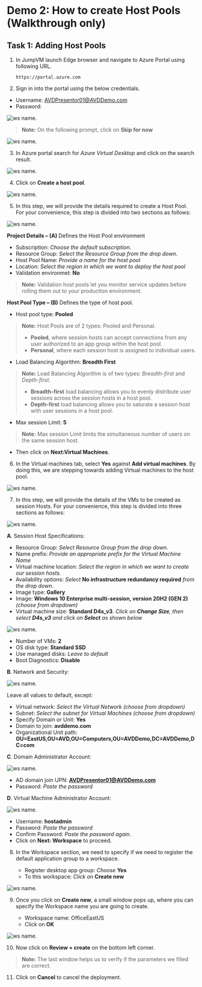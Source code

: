 # **Demo 2: How to create Host Pools (Walkthrough only)**


## **Task 1: Adding Host Pools**

1. In JumpVM launch Edge browser and navigate to Azure Portal using following URL.
     
     ```
     https://portal.azure.com
     ```
				
2. Sign in into the portal using the below credentials.

  - Username: AVDPresentor01@AVDDemo.com
  - Password: **<inject key="Demo Admin Password" />**

![ws name.](media/demo201.png)

>**Note:** On the following prompt, click on **Skip for now**
>
![ws name.](media/demo202.png)
>

3. In Azure portal search for *Azure Virtual Desktop* and click on the search result.

![ws name.](media/demo203.png)
					
4. Click on **Create a host pool**.

![ws name.](media/demo204.png)

5. In this step, we will provide the details required to create a Host Pool. For your convenience, this step is divided into two sections as follows:

![ws name.](media/demo205.png)

 **Project Details – (A)** Defines the Host Pool environment 

   - Subscription: *Choose the default subscription*.
   - Resource Group: *Select the Resource Group from the drop down*.
   - Host Pool Name: *Provide a name for the host pool*
   - Location: *Select the region in which we want to deploy the host pool*
   - Validation environmet: **No**
      
   >**Note:** Validation host pools let you monitor service updates before rolling them out to your production environment.
            
 **Host Pool Type – (B)** Defines the type of host pool. 

   - Host pool type: **Pooled** 
        
> **Note:** Host Pools are of 2 types: Pooled and Personal.  
>  - **Pooled**, where session hosts can accept connections from any user authorized to an app group within the host pool.
>  - **Personal**, where each session host is assigned to individual users.
     
   - Load Balancing Algorithm: **Breadth First**
   
> **Note:** Load Balancing Algorithm is of two types: *Breadth-first* and *Depth-first*. 
>  - **Breadth-first** load balancing allows you to evenly distribute user sessions across the session hosts in a host pool. 
>  - **Depth-first** load balancing allows you to saturate a session host with user sessions in a host pool. 

   - Max session Limit: **5**   
      
> **Note:** Max session Limit limits the simultaneous number of users on the same session host.
   
   - Then click on **Next:Virtual Machines**.
   
6. In the Virtual machines tab, select **Yes** against **Add virtual machines**. By doing this, we are stepping towards adding Virtual machines to the host pool. 

![ws name.](media/demo206.png)

7. In this step, we will provide the details of the VMs to be created as session Hosts. For your convenience, this step is divided into three sections as follows:

![ws name.](media/demo209.png)

  **A**. Session Host Specifications:     

   - Resource Group: *Select Resource Group from the drop down*.
   - Name prefix: _Provide an appropriate prefix for the Virtual Machine Name_
   - Virtual machine location: _Select the region in which we want to create our session hosts._
   - Availability options: _Select_ **No infrastructure redundancy required** _from the drop down_.
   - Image type: **Gallery**
   - Image: **Windows 10 Enterprise multi-session, version 20H2 (GEN 2)** *(choose from dropdown)*
   - Virtual machine size: **Standard D4s_v3**. *Click on **Change Size**, then select **D4s_v3** and click on **Select** as shown below*

![ws name.](media/demo207.png)

   - Number of VMs: **2**
   - OS disk type: **Standard SSD**
   - Use managed disks: *Leave to default*
   - Boot Diagnostics: **Disable**

  **B**. Network and Security:

![ws name.](media/demo210.png)
    
   Leave all values to default, except:
    
   - Virtual network: *Select the Virtual Network (choose from dropdown)*
   - Subnet: _Select the subnet for Virtual Machines (choose from dropdown)_
   - Specify Domain or Unit: **Yes**
   - Domain to join: **avddemo.com**
   - Organizational Unit path: **OU=EastUS,OU=AVD,OU=Computers,OU=AVDDemo,DC=AVDDemo,DC=com**

   
  **C**. Domain Administrator Account:
  
![ws name.](media/demo211.png)
  
   - AD domain join UPN: **AVDPresentor01@AVDDemo.com**
   - Password: *Paste the password* **<inject key="Demo Admin Password" />**

  **D**. Virtual Machine Administrator Account:

![ws name.](media/demo214.png)
  
   - Username: **hostadmin**
   - Password: *Paste the password* **<inject key="Demo Admin Password" />**
   - Confirm Password: *Paste the password* **<inject key="Demo Admin Password" />** *again.*
   - Click on **Next: Workspace** to proceed. 

8. In the Workspace section, we need to specify if we need to register the default application group to a workspace. 

   - Register desktop app group: *Choose* **Yes** 
   - To this workspace: *Click on* **Create new**

![ws name.](media/demo213.png)
   
9. Once you click on **Create new**, a small window pops up, where you can specify the Workspace name you are going to create.  

   - Workspace name: OfficeEastUS 
   - Click on **OK**
     
![ws name.](media/demo212.png) 

10. Now click on **Review + create** on the bottom left corner. 

    
>**Note:** The last window helps us to verify if the parameters we filled are correct.

11. Click on **Cancel** to cancel the deployment.
